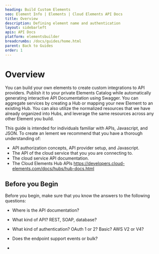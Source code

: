```yaml
---
heading: Build Custom Elements
seo: Element Info | Elements | Cloud Elements API Docs
title: Overview
description: Defining element name and authentication
layout: sidebarleft
apis: API Docs
platform: elementsbuilder
breadcrumbs: /docs/guides/home.html
parent: Back to Guides
order: 1
---
```


# Overview

You can build your own elements to create custom integrations to API providers. Publish it to your private Elements Catalog while automatically generating interactive API Documentation using Swagger. You can aggregate services by creating a Hub or mapping your new Element to an existing Hub. You can also utilize the normalized resources that we have already organized into Hubs, and leverage the same resources across any other Element you build.

This guide is intended for individuals familiar with APIs, Javascript, and JSON. To create an lement we recommend that you have a thorough understanding of:
* API authorization concepts, API provider setup, and Javascript.
* The API of the cloud service that you you are connecting to.
* The cloud service API documentation.
* The Cloud Elements Hub APIs  https://developers.cloud-elements.com/docs/hubs/hub-docs.html

## Before you Begin

Before you begin, make sure that you know the answers to the following questions:

* Where is the API documentation?
* What kind of API? REST, SOAP, database?
* What kind of authentication? OAuth 1 or 2? Basic? AWS V2 or V4?
* Does the endpoint support events or bulk? 




*
